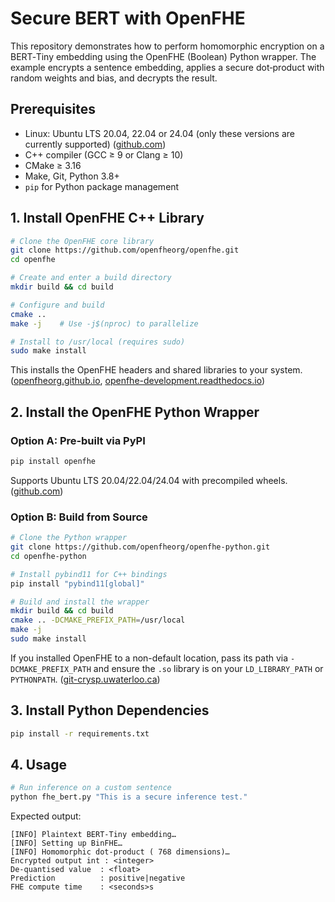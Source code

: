# Secure BERT with OpenFHE

This repository demonstrates how to perform homomorphic encryption on a BERT‑Tiny embedding using the OpenFHE (Boolean) Python wrapper. The example encrypts a sentence embedding, applies a secure dot‑product with random weights and bias, and decrypts the result.

## Prerequisites

- Linux: Ubuntu LTS 20.04, 22.04 or 24.04 (only these versions are currently supported) ([github.com](https://github.com/openfheorg/openfhe-python?utm_source=chatgpt.com))
- C++ compiler (GCC ≥ 9 or Clang ≥ 10)
- CMake ≥ 3.16
- Make, Git, Python 3.8+
- `pip` for Python package management

## 1. Install OpenFHE C++ Library

```bash
# Clone the OpenFHE core library
git clone https://github.com/openfheorg/openfhe.git
cd openfhe

# Create and enter a build directory
mkdir build && cd build

# Configure and build
cmake ..
make -j    # Use -j$(nproc) to parallelize

# Install to /usr/local (requires sudo)
sudo make install
```
This installs the OpenFHE headers and shared libraries to your system. ([openfheorg.github.io](https://openfheorg.github.io/openfhe-python/html/index.html?utm_source=chatgpt.com), [openfhe-development.readthedocs.io](https://openfhe-development.readthedocs.io/en/latest/sphinx_rsts/intro/installation/installation.html?utm_source=chatgpt.com))

## 2. Install the OpenFHE Python Wrapper

### Option A: Pre‑built via PyPI

```bash
pip install openfhe
```
Supports Ubuntu LTS 20.04/22.04/24.04 with precompiled wheels. ([github.com](https://github.com/openfheorg/openfhe-python?utm_source=chatgpt.com))

### Option B: Build from Source

```bash
# Clone the Python wrapper
git clone https://github.com/openfheorg/openfhe-python.git
cd openfhe-python

# Install pybind11 for C++ bindings
pip install "pybind11[global]"

# Build and install the wrapper
mkdir build && cd build
cmake .. -DCMAKE_PREFIX_PATH=/usr/local
make -j
sudo make install
```
If you installed OpenFHE to a non-default location, pass its path via `-DCMAKE_PREFIX_PATH` and ensure the `.so` library is on your `LD_LIBRARY_PATH` or `PYTHONPATH`. ([git-crysp.uwaterloo.ca](https://git-crysp.uwaterloo.ca/iang/openfhe-python-fork?utm_source=chatgpt.com))

## 3. Install Python Dependencies

```bash
pip install -r requirements.txt
```

## 4. Usage

```bash
# Run inference on a custom sentence
python fhe_bert.py "This is a secure inference test."
```

Expected output:
```
[INFO] Plaintext BERT‑Tiny embedding…
[INFO] Setting up BinFHE…
[INFO] Homomorphic dot‑product ( 768 dimensions)…
Encrypted output int : <integer>
De‑quantised value  : <float>
Prediction          : positive|negative
FHE compute time    : <seconds>s
```



